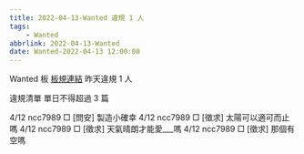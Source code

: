 ```yaml
---
title: 2022-04-13-Wanted 違規 1 人
tags:
    - Wanted
abbrlink: 2022-04-13-Wanted
date: Wanted-2022-04-13 12:00:00
---
```

Wanted 板 [板規連結](https://www.ptt.cc/bbs/Wanted/M.1608829773.A.D3B.html)
昨天違規 1 人
<!-- more -->

違規清單
單日不得超過 3 篇

4/12 ncc7989 □ [問安] 製造小確幸
4/12 ncc7989 □ [徵求] 太陽可以適可而止嗎
4/12 ncc7989 □ [徵求] 天氣晴朗才能愛___嗎
4/12 ncc7989 □ [徵求] 那個有空嗎